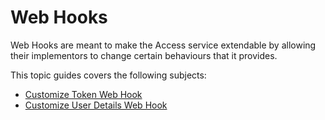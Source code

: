 # Web Hooks

Web Hooks are meant to make the Access service extendable by allowing their implementors to change certain behaviours that it provides.

This topic guides covers the following subjects:

* [Customize Token Web Hook](customize-token/customize-token-hook.md)
* [Customize User Details Web Hook](customize-user-details/customize-user-details-hook.md)
